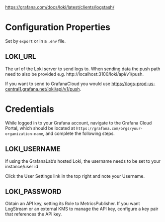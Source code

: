 
https://grafana.com/docs/loki/latest/clients/logstash/

# Configuration Properties

Set by `export` or in a `.env` file.

## LOKI_URL

The url of the Loki server to send logs to. When sending data the push path need to also be provided e.g. http://localhost:3100/loki/api/v1/push.

If you want to send to GrafanaCloud you would use https://logs-prod-us-central1.grafana.net/loki/api/v1/push.

# Credentials

While logged in to your Grafana account, navigate to the Grafana Cloud Portal, which should be located at `https://grafana.com/orgs/your-organization-name`, and complete the following steps.

## LOKI_USERNAME

If using the GrafanaLab’s hosted Loki, the username needs to be set to your instance/user id

Click the User Settings link in the top right and note your Username.

## LOKI_PASSWORD

Obtain an API key, setting its Role to MetricsPublisher. If you want LogStream or an external KMS to manage the API key, configure a key pair that references the API key.

